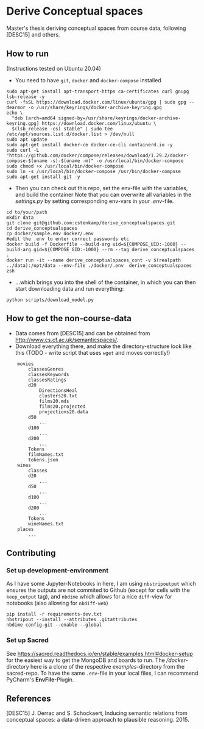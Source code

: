 # Derive Conceptual spaces

Master's thesis deriving conceptual spaces from course data, following [DESC15] and others.

## How to run
(Instructions tested on Ubuntu 20.04)

* You need to have `git`, `docker` and `docker-compose` installed
```
sudo apt-get install apt-transport-https ca-certificates curl gnupg lsb-release -y
curl -fsSL https://download.docker.com/linux/ubuntu/gpg | sudo gpg --dearmor -o /usr/share/keyrings/docker-archive-keyring.gpg
echo \
  "deb [arch=amd64 signed-by=/usr/share/keyrings/docker-archive-keyring.gpg] https://download.docker.com/linux/ubuntu \
  $(lsb_release -cs) stable" | sudo tee /etc/apt/sources.list.d/docker.list > /dev/null
sudo apt update
sudo apt-get install docker-ce docker-ce-cli containerd.io -y
sudo curl -L "https://github.com/docker/compose/releases/download/1.29.2/docker-compose-$(uname -s)-$(uname -m)" -o /usr/local/bin/docker-compose
sudo chmod +x /usr/local/bin/docker-compose
sudo ln -s /usr/local/bin/docker-compose /usr/bin/docker-compose
sudo apt-get install git -y
```
* Then you can check out this repo, set the env-file with the variables, and build the container
Note that you can overwrite all variables in the *settings.py* by setting corresponding env-vars in your *.env*-file.
```
cd to/your/path
mkdir data
git clone git@github.com:cstenkamp/derive_conceptualspaces.git
cd derive_conceptualspaces
cp docker/sample.env docker/.env
#edit the .env to enter correct passwords etc
docker build -f Dockerfile --build-arg uid=${COMPOSE_UID:-1000} --build-arg gid=${COMPOSE_GID:-1000} --rm --tag derive_conceptualspaces .
docker run -it --name derive_conceptualspaces_cont -v $(realpath ../data):/opt/data --env-file ./docker/.env  derive_conceptualspaces zsh
```
* ...which brings you into the shell of the container, in which you can then start downloading data and run everything:
```
python scripts/download_model.py
```


## How to get the non-course-data

* Data comes from [DESC15] and can be obtained from http://www.cs.cf.ac.uk/semanticspaces/.
* Download everything there, and make the directory-structure look like this (TODO - write script that uses `wget` and moves correctly!)
```
    movies
        classesGenres
        classesKeywords
        classesRatings
        d20
            DirectionsHeal
            clusters20.txt
            films20.mds
            films20.projected
            projections20.data
        d50
            ...
        d100
            ...
        d200
            ...
        Tokens
        filmNames.txt
        tokens.json
    wines
        classes
        d20
            ...
        d50
            ...
        d100
            ...
        d200
            ...
        Tokens
        wineNames.txt
    places
        ...
```
## Contributing

### Set up development-environment

As I have some Jupyter-Notebooks in here, I am using `nbstripoutput` which ensures the outputs are not commited to Github (except for cells with the `keep_output` tag), and `nbdime` which allows for a nice `diff`-view for notebooks (also allowing for `nbdiff-web`)
```
pip install -r requirements-dev.txt
nbstripout --install --attributes .gitattributes
nbdime config-git --enable --global
```

### Set up Sacred

See https://sacred.readthedocs.io/en/stable/examples.html#docker-setup for the easiest way to get the MongoDB and boards to run. The */docker*-directory here is a clone of the respective *examples*-directory from the sacred-repo. To have the same `.env`-file in your local files, I can recommend PyCharm's **EnvFile**-Plugin.

## References

[DESC15] J. Derrac and S. Schockaert, Inducing semantic relations from conceptual spaces: a data-driven approach to plausible reasoning. 2015.